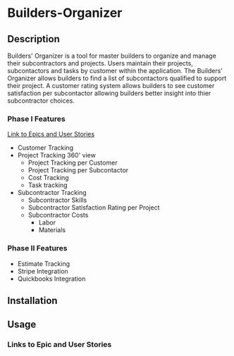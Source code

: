 # Builders-Organizer

## Description
Builders' Organizer is a tool for master builders to organize and manage their subcontractors and projects. Users maintain their projects, subcontactors and tasks by customer within the application. The Builders' Organizer allows builders to find a list of subcontactors qualified to support their project.  A customer rating system allows builders to see customer satisfaction per subcontactor allowing builders better insight into thier subcontractor choices.

### Phase I Features 
[Link to Epics and User Stories](https://moebirdie.github.io/Builders-Organizer/Pages/Index.html)

- Customer Tracking
- Project Tracking 360' view
    - Project Tracking per Customer
    - Project Tracking per Subcontactor
    - Cost Tracking
    - Task tracking
- Subcontractor Tracking
    - Subcontractor Skills
    - Subcontractor Satisfaction Rating per Project
    - Subcontractor Costs
      - Labor
      - Materials
    
### Phase II Features
- Estimate Tracking
- Stripe Integration
- Quickbooks Integration


## Installation

## Usage

### Links to Epic and User Stories

